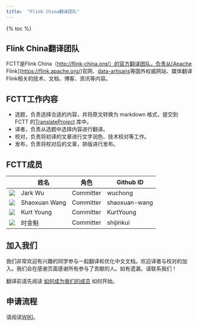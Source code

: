 ```yaml
---
title:  "Flink China翻译团队"
---
```


{% toc %}

## Flink China翻译团队

FCTT是Flink China（http://flink-china.org/）的官方翻译团队，负责从[Apache Flink](https://flink.apache.org/)官网、[data-artisans](https://data-artisans.com/)等国外权威网站、媒体翻译Flink相关的技术、文档、博客、资讯等内容。

## FCTT工作内容

- 选题，负责选择合适的内容，并将原文转换为 markdown 格式，提交到 FCTT 的[TranslateProject](https://github.com/flink-china/flink-web) 库中。
- 译者，负责从选题中选择内容进行翻译。
- 校对，负责将初译的文章进行文字润色、技术校对等工作。
- 发布，负责将校对后的文章，排版进行发布。

## FCTT成员
<table class="table table-striped">
  <thead>
    <th class="text-center"></th>
    <th class="text-center">姓名</th>
    <th class="text-center">角色</th>
    <th class="text-center">Github ID</th>
  </thead>
  <tr>
    <td class="text-center"><img src="https://avatars1.githubusercontent.com/u/5378924?s=50"></td>
    <td class="text-center">Jark Wu</td>
    <td class="text-center">Committer</td>
    <td class="text-center">wuchong</td>
  </tr>
  <tr>
    <td class="text-center"><img src="https://avatars3.githubusercontent.com/u/9400874?s=50"></td>
    <td class="text-center">Shaoxuan Wang</td>
    <td class="text-center">Committer</td>
    <td class="text-center">shaoxuan-wang</td>
  </tr>
  <tr>
    <td class="text-center"><img src="https://avatars0.githubusercontent.com/u/955396?s=50"></td>
    <td class="text-center">Kurt Young</td>
    <td class="text-center">Committer</td>
    <td class="text-center">KurtYoung</td>
  </tr>
  <tr>
    <td class="text-center"><img src="https://avatars3.githubusercontent.com/u/648508?s=50&v=4"></td>
    <td class="text-center">时金魁</td>
    <td class="text-center">Committer</td>
    <td class="text-center">shijinkui</td>
  </tr>
</table>


## 加入我们

我们非常欢迎有兴趣的同学参与一起翻译和优化中文文档。欢迎译者与校对的加入。我们会在感谢页面感谢所有参与了贡献的人。如有遗漏，请联系我们！

翻译前请先阅读 [如何成为我们的成员](https://github.com/flink-china/flink-web/wiki/1.-%E5%A6%82%E4%BD%95%E6%88%90%E4%B8%BA%E6%88%91%E4%BB%AC%E7%9A%84%E6%88%90%E5%91%98) 如何开始。

## 申请流程
请阅读[WIKI](https://github.com/flink-china/flink-web/wiki/%E7%BF%BB%E8%AF%91%E5%B7%A5%E4%BD%9C%E9%A1%BB%E7%9F%A5)。
